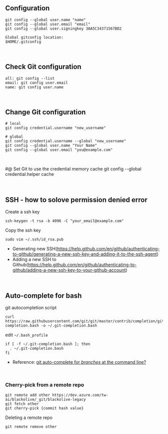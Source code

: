 ## Configuration
```
git config --global user.name "name"
git config --global user.email "email"
git config --global user.signingkey 3AA5C34371567BD2

Global gitconfig location:
$HOME/.gitconfig
```

<br/>

## Check Git configuration
```
all: git config --list
email: git config user.email
name: git config user.name
```

<br/>

## Change Git configuration
```
# local
git config credential.username "new_username"

# global
git config credential.username --global "new_username"
git config --global user.name "Your Name"
git config --global user.email "you@example.com"
```

<br/>

#@ Set Git to use the credential memory cache
git config --global credential.helper cache

<br/>


## SSH - how to solove permission denied error
Create a ssh key
```
ssh-keygen -t rsa -b 4096 -C "your_email@example.com"
```
Copy the ssh key
```
sudo vim ~/.ssh/id_rsa.pub
```

- Generating new SSH(https://help.github.com/en/github/authenticating-to-github/generating-a-new-ssh-key-and-adding-it-to-the-ssh-agent)
- Adding a new SSH to Github(https://help.github.com/en/github/authenticating-to-github/adding-a-new-ssh-key-to-your-github-account)

<br/>

## Auto-complete for bash
git autocompletion script
```
curl https://raw.githubusercontent.com/git/git/master/contrib/completion/git-completion.bash -o ~/.git-completion.bash
```
edit `~/.bash_profile`
```
if [ -f ~/.git-completion.bash ]; then
  . ~/.git-completion.bash
fi
```

- Reference: [git auto-complete for *branches* at the command line?
](https://apple.stackexchange.com/questions/55875/git-auto-complete-for-branches-at-the-command-line)

<br/>

### Cherry-pick from a remote repo

```
git remote add other https://dev.azure.com/tw-ai/blackolive/_git/blackolive-legacy
git fetch other
git cherry-pick {commit hash value}
```

Deleting a remote repo
```
git remote remove other
```
